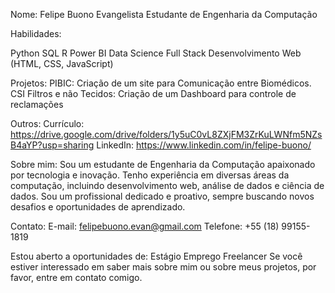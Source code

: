 Nome: Felipe Buono Evangelista
Estudante de Engenharia da Computação

Habilidades:

Python
SQL
R
Power BI
Data Science Full Stack
Desenvolvimento Web (HTML, CSS, JavaScript)

Projetos:
PIBIC: Criação de um site para Comunicação entre Biomédicos.
CSI Filtros e não Tecidos: Criação de um Dashboard para controle de reclamações

Outros:
Currículo: https://drive.google.com/drive/folders/1y5uC0vL8ZXjFM3ZrKuLWNfm5NZsB4aYP?usp=sharing
LinkedIn: https://www.linkedin.com/in/felipe-buono/

Sobre mim:
Sou um estudante de Engenharia da Computação apaixonado por tecnologia e inovação. Tenho experiência em diversas áreas da computação, incluindo desenvolvimento web, análise de dados e ciência de dados. Sou um profissional dedicado e proativo, sempre buscando novos desafios e oportunidades de aprendizado.

Contato:
E-mail: felipebuono.evan@gmail.com
Telefone: +55 (18) 99155-1819

Estou aberto a oportunidades de:
Estágio
Emprego
Freelancer
Se você estiver interessado em saber mais sobre mim ou sobre meus projetos, por favor, entre em contato comigo.
